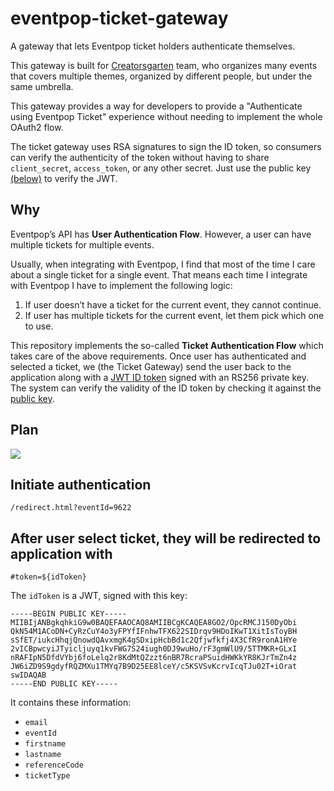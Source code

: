 # eventpop-ticket-gateway

A gateway that lets Eventpop ticket holders authenticate themselves.

This gateway is built for [Creatorsgarten](https://creatorsgarten.org/) team,
who organizes many events that covers multiple themes, organized by different
people, but under the same umbrella.

This gateway provides a way for developers to provide a "Authenticate using
Eventpop Ticket" experience without needing to implement the whole OAuth2 flow.

The ticket gateway uses RSA signatures to sign the ID token, so consumers
can verify the authenticity of the token without having to share `client_secret`,
`access_token`, or any other secret. Just use the public key [(below)][pk] to
verify the JWT.

[pk]: #after-user-select-ticket-they-will-be-redirected-to-application-with

## Why

Eventpop’s API has **User Authentication Flow**. However, a user can have
multiple tickets for multiple events.

Usually, when integrating with Eventpop, I find that most of the time I care
about a single ticket for a single event. That means each time I integrate with
Eventpop I have to implement the following logic:

1. If user doesn’t have a ticket for the current event, they cannot continue.
2. If user has multiple tickets for the current event, let them pick which one
   to use.

This repository implements the so-called **Ticket Authentication Flow** which
takes care of the above requirements. Once user has authenticated and selected a
ticket, we (the Ticket Gateway) send the user back to the application along with
a [JWT ID token](https://auth0.com/docs/tokens/id-tokens) signed with an RS256
private key. The system can verify the validity of the ID token by checking it
against the [public key][pk].

## Plan

![](http://www.plantuml.com/plantuml/svg/bP91JyCm38Nl_HLMkO04hRG34fF6Dc0Wxd168RMQg5bS9HxL-FKqwIWRb4wxv61_UTRpyyApSBnPc-JLeuEhMrZMjT5Ii2OBKp1KQflirG8IqIcK14pmecM534-2iH7RNYOzhASjdpiij4F9cUArcUC7MdukPZVNaqdo1_yzPXNeckf-m7SX29FOiCh3Gqv_OjBtVbJwvdn8OOj-w5D15Y-XTkZR5h3I7b991QOd6fV2c7SXgyvuK9XbMJPaUi0MKuKswUl38uIKwFrRP8_fbiWTuCzt6LmSa-UE7uj9AYAFq2WjrOuFM_AwjA0jD9hLs8wMT_SFgyUn0OSnHASn1rQuVxJ_77BUBlmiVeghNw0jsgl_0W00)

## Initiate authentication

```
/redirect.html?eventId=9622
```

## After user select ticket, they will be redirected to application with

```
#token=${idToken}
```

The `idToken` is a JWT, signed with this key:

```
-----BEGIN PUBLIC KEY-----
MIIBIjANBgkqhkiG9w0BAQEFAAOCAQ8AMIIBCgKCAQEA8GO2/OpcRMCJ150DyObi
QkN54M1ACoDN+CyRzCuY4o3yFPYfIFnhwTFX622SIDrqv9HDoIKwT1XitIsToyBH
sSfET/iukcHhqjQnowdQAvxmgK4gSDxipHcbBd1c2Qfjwfkfj4X3CfR9ronA1HYe
2vICBpwcyiJTyicljuyq1kvFWG7S24iugh0DJ9wuHo/rF3gmWlU9/5TTMKR+GLxI
nRAFIpN5DfdVYbj6foLelq2r8KdMtQZzzt6nBR7RcraPSuidHWKkYR8KJrTmZn4z
JW6iZD9S9gdyfRQZMXu1TMYq7B9D25EE8lceY/c5KSVSvKcrvIcqTJu02T+iOrat
swIDAQAB
-----END PUBLIC KEY-----
```

It contains these information:

- `email`
- `eventId`
- `firstname`
- `lastname`
- `referenceCode`
- `ticketType`

